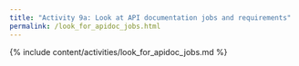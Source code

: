 ```yaml
---
title: "Activity 9a: Look at API documentation jobs and requirements"
permalink: /look_for_apidoc_jobs.html
---
```


{% include content/activities/look_for_apidoc_jobs.md %}
